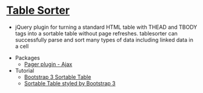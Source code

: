 # [Table Sorter](http://goo.gl/tSeh7e)
- jQuery plugin for turning a standard HTML table with THEAD and TBODY tags into a sortable table without page refreshes. tablesorter can successfully parse and sort many types of data including linked data in a cell
* Packages
    - [Pager plugin - Ajax](http://goo.gl/PsRrXC)
* Tutorial
    - [Bootstrap 3 Sortable Table](http://goo.gl/Rk7I7A)
    - [Sortable Table styled by Bootstrap 3](http://goo.gl/oDSQdf)
